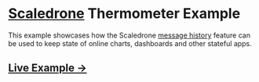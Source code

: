 # [Scaledrone](https://www.scaledrone.com/) Thermometer Example

This example showcases how the Scaledrone [message history](https://www.scaledrone.com/docs/message-history) feature can be used to keep state of online charts, dashboards and other stateful apps.

## [Live Example →](https://scaledrone.github.io/thermometer/index.html)
